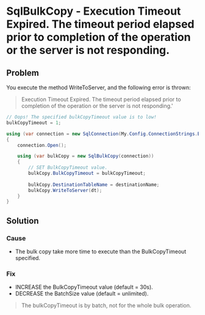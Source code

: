 # SqlBulkCopy - Execution Timeout Expired. The timeout period elapsed prior to completion of the operation or the server is not responding.

## Problem

You execute the method WriteToServer, and the following error is thrown:

> Execution Timeout Expired. The timeout period elapsed prior to completion of the operation or the server is not responding.'

```csharp
// Oops! The specified bulkCopyTimeout value is to low!
bulkCopyTimeout = 1;

using (var connection = new SqlConnection(My.Config.ConnectionStrings.BulkOperations))
{
    connection.Open();

    using (var bulkCopy = new SqlBulkCopy(connection))
    {
        // SET BulkCopyTimeout value.
        bulkCopy.BulkCopyTimeout = bulkCopyTimeout;
        
        bulkCopy.DestinationTableName = destinationName;
        bulkCopy.WriteToServer(dt);
    }
}
```

## Solution

### Cause

- The bulk copy take more time to execute than the BulkCopyTimeout specified.

### Fix

- INCREASE the BulkCopyTimeout value (default = 30s).
- DECREASE the BatchSize value (default = unlimited).

> The bulkCopyTimeout is by batch, not for the whole bulk operation.